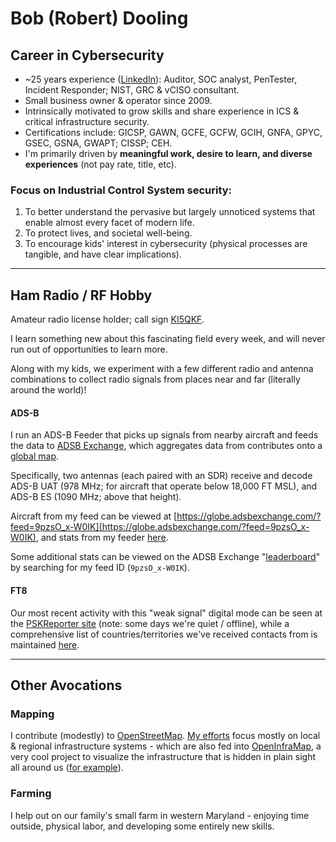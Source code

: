 # Bob (Robert) Dooling

## Career in Cybersecurity
* ~25 years experience ([LinkedIn](https://www.linkedin.com/in/bdooling)): Auditor, SOC analyst, PenTester, Incident Responder; NIST, GRC & vCISO consultant.
* Small business owner & operator since 2009.
* Intrinsically motivated to grow skills and share experience in ICS & critical infrastructure security.
* Certifications include: GICSP, GAWN, GCFE, GCFW, GCIH, GNFA, GPYC, GSEC, GSNA, GWAPT; CISSP; CEH.
* I'm primarily driven by **meaningful work, desire to learn, and diverse experiences** (not pay rate, title, etc).

### Focus on Industrial Control System security:
1. To better understand the pervasive but largely unnoticed systems that enable almost every facet of modern life.
2. To protect lives, and societal well-being.
3. To encourage kids' interest in cybersecurity  (physical processes are tangible, and have clear implications).

___
## Ham Radio / RF Hobby

Amateur radio license holder; call sign [KI5QKF](https://wireless2.fcc.gov/UlsApp/UlsSearch/license.jsp?licKey=4462624).

I learn something new about this fascinating field every week, and will never run out of opportunities to learn more.

Along with my kids, we experiment with a few different radio and antenna combinations to collect radio signals from places near and far (literally around the world)!

#### ADS-B

I run an ADS-B Feeder that picks up signals from nearby aircraft and feeds the data to [ADSB Exchange](https://www.adsbexchange.com/), which aggregates data from contributes onto a [global map](https://globe.adsbexchange.com/).

Specifically, two antennas (each paired with an SDR) receive and decode ADS-B UAT (978 MHz; for aircraft that operate below 18,000 FT MSL), and ADS-B ES (1090 MHz; above that height).

Aircraft from my feed can be viewed at [https://globe.adsbexchange.com/?feed=9pzsO_x-W0IK](https://globe.adsbexchange.com/?feed=9pzsO_x-W0IK), and stats from my feeder [here](https://www.adsbexchange.com/api/feeders/?feed=9pzsO_x-W0IK).

Some additional stats can be viewed on the ADSB Exchange "[leaderboard](https://globe.adsbexchange.com/leaderboard/)" by searching for my feed ID (`9pzsO_x-W0IK`).

#### FT8

Our most recent activity with this "weak signal" digital mode can be seen at the [PSKReporter site](https://www.pskreporter.info/pskmap?preset&callsign=KI5QKF&timerange=86400&hideunrec=1&blankifnone=1&showsnr=1&showlines=1&mapCenter=37.22207150572336,-90.37766484038866,3.3992446412754806) (note: some days we're quiet / offline), while a comprehensive list of countries/territories we've received contacts from is maintained [here](https://raw.githubusercontent.com/bdooling/public_gh_content/refs/heads/master/rf/Countries-KI5QKF-AllTime-Unique.txt). 

___
## Other Avocations

### Mapping
I contribute (modestly) to [OpenStreetMap](https://www.openstreetmap.org/about). [My efforts](https://www.openstreetmap.org/user/RDDMD/history) focus mostly on local & regional infrastructure systems - which are also fed into [OpenInfraMap](https://openinframap.org/about), a very cool project to visualize the infrastructure that is hidden in plain sight all around us ([for example](https://openinframap.org/#11.84/39.26185/-76.69132)).

### Farming

I help out on our family's small farm in western Maryland - enjoying time outside, physical labor, and developing some entirely new skills.
